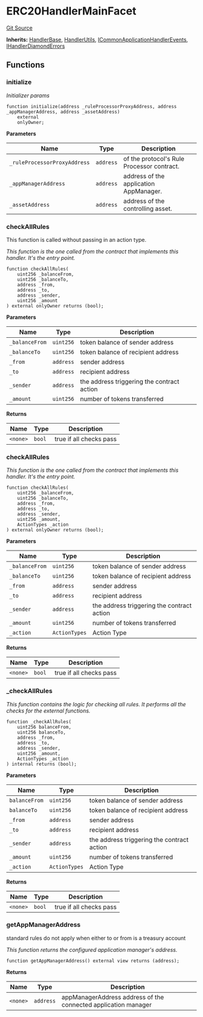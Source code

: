 # ERC20HandlerMainFacet
[Git Source](https://github.com/thrackle-io/aquifi-rules-v1/blob/3646d7220ca1c3c6e396c1c58012716f59073c50/src/client/token/handler/diamond/ERC20HandlerMainFacet.sol)

**Inherits:**
[HandlerBase](/src/client/token/handler/ruleContracts/HandlerBase.sol/contract.HandlerBase.md), [HandlerUtils](/src/client/token/handler/common/HandlerUtils.sol/contract.HandlerUtils.md), [ICommonApplicationHandlerEvents](/src/common/IEvents.sol/interface.ICommonApplicationHandlerEvents.md), [IHandlerDiamondErrors](/src/common/IErrors.sol/interface.IHandlerDiamondErrors.md)


## Functions
### initialize

*Initializer params*


```solidity
function initialize(address _ruleProcessorProxyAddress, address _appManagerAddress, address _assetAddress)
    external
    onlyOwner;
```
**Parameters**

|Name|Type|Description|
|----|----|-----------|
|`_ruleProcessorProxyAddress`|`address`|of the protocol's Rule Processor contract.|
|`_appManagerAddress`|`address`|address of the application AppManager.|
|`_assetAddress`|`address`|address of the controlling asset.|


### checkAllRules

This function is called without passing in an action type.

*This function is the one called from the contract that implements this handler. It's the entry point.*


```solidity
function checkAllRules(
    uint256 _balanceFrom,
    uint256 _balanceTo,
    address _from,
    address _to,
    address _sender,
    uint256 _amount
) external onlyOwner returns (bool);
```
**Parameters**

|Name|Type|Description|
|----|----|-----------|
|`_balanceFrom`|`uint256`|token balance of sender address|
|`_balanceTo`|`uint256`|token balance of recipient address|
|`_from`|`address`|sender address|
|`_to`|`address`|recipient address|
|`_sender`|`address`|the address triggering the contract action|
|`_amount`|`uint256`|number of tokens transferred|

**Returns**

|Name|Type|Description|
|----|----|-----------|
|`<none>`|`bool`|true if all checks pass|


### checkAllRules

*This function is the one called from the contract that implements this handler. It's the entry point.*


```solidity
function checkAllRules(
    uint256 _balanceFrom,
    uint256 _balanceTo,
    address _from,
    address _to,
    address _sender,
    uint256 _amount,
    ActionTypes _action
) external onlyOwner returns (bool);
```
**Parameters**

|Name|Type|Description|
|----|----|-----------|
|`_balanceFrom`|`uint256`|token balance of sender address|
|`_balanceTo`|`uint256`|token balance of recipient address|
|`_from`|`address`|sender address|
|`_to`|`address`|recipient address|
|`_sender`|`address`|the address triggering the contract action|
|`_amount`|`uint256`|number of tokens transferred|
|`_action`|`ActionTypes`|Action Type|

**Returns**

|Name|Type|Description|
|----|----|-----------|
|`<none>`|`bool`|true if all checks pass|


### _checkAllRules

*This function contains the logic for checking all rules. It performs all the checks for the external functions.*


```solidity
function _checkAllRules(
    uint256 balanceFrom,
    uint256 balanceTo,
    address _from,
    address _to,
    address _sender,
    uint256 _amount,
    ActionTypes _action
) internal returns (bool);
```
**Parameters**

|Name|Type|Description|
|----|----|-----------|
|`balanceFrom`|`uint256`|token balance of sender address|
|`balanceTo`|`uint256`|token balance of recipient address|
|`_from`|`address`|sender address|
|`_to`|`address`|recipient address|
|`_sender`|`address`|the address triggering the contract action|
|`_amount`|`uint256`|number of tokens transferred|
|`_action`|`ActionTypes`|Action Type|

**Returns**

|Name|Type|Description|
|----|----|-----------|
|`<none>`|`bool`|true if all checks pass|


### getAppManagerAddress

standard rules do not apply when either to or from is a treasury account

*This function returns the configured application manager's address.*


```solidity
function getAppManagerAddress() external view returns (address);
```
**Returns**

|Name|Type|Description|
|----|----|-----------|
|`<none>`|`address`|appManagerAddress address of the connected application manager|


